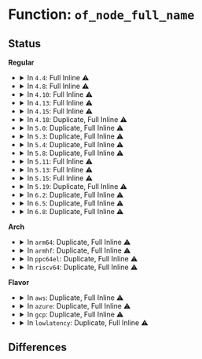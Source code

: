 # Function: <code>of_node_full_name</code>

## Status
<b>Regular</b>
<ul>
<li>
<details>
<summary>In <code>4.4</code>: Full Inline ⚠️</summary>

**Collision:** Unique Static

**Inline:** Full

**Transformation:** False

**Instances:**

```
In kernel/irq/irqdomain.c (0)
Location: include/linux/of.h:396
Inline: True
```
</details>
</li>
<li>
<details>
<summary>In <code>4.8</code>: Full Inline ⚠️</summary>

**Collision:** Unique Static

**Inline:** Full

**Transformation:** False

**Instances:**

```
In kernel/irq/irqdomain.c (0)
Location: include/linux/of.h:420
Inline: True
```
</details>
</li>
<li>
<details>
<summary>In <code>4.10</code>: Full Inline ⚠️</summary>

**Collision:** Unique Static

**Inline:** Full

**Transformation:** False

**Instances:**

```
In kernel/irq/irqdomain.c (0)
Location: include/linux/of.h:540
Inline: True
```
</details>
</li>
<li>
<details>
<summary>In <code>4.13</code>: Full Inline ⚠️</summary>

**Collision:** Unique Static

**Inline:** Full

**Transformation:** False

**Instances:**

```
In kernel/irq/irqdomain.c (0)
Location: include/linux/of.h:558
Inline: True
```
</details>
</li>
<li>
<details>
<summary>In <code>4.15</code>: Full Inline ⚠️</summary>

**Collision:** Unique Static

**Inline:** Full

**Transformation:** False

**Instances:**

```
In kernel/irq/irqdomain.c (0)
Location: include/linux/of.h:563
Inline: True
```
</details>
</li>
<li>
<details>
<summary>In <code>4.18</code>: Duplicate, Full Inline ⚠️</summary>

**Collision:** Static Duplication

**Inline:** Full

**Transformation:** False

**Instances:**

```
In kernel/irq/irqdomain.c (ffffffff810fe50c)
Location: include/linux/of.h:566
Inline: True
Inline callers:
  - kernel/irq/irqdomain.c:irq_create_fwspec_mapping
  - kernel/irq/irqdomain.c:irq_create_fwspec_mapping
  - kernel/irq/irqdomain.c:irq_create_mapping
  - kernel/irq/irqdomain.c:irq_domain_associate_many
```
```
In drivers/mfd/syscon.c (0)
Location: include/linux/of.h:566
Inline: True
```
</details>
</li>
<li>
<details>
<summary>In <code>5.0</code>: Duplicate, Full Inline ⚠️</summary>

**Collision:** Static Duplication

**Inline:** Full

**Transformation:** False

**Instances:**

```
In kernel/irq/irqdomain.c (ffffffff81109cdc)
Location: include/linux/of.h:585
Inline: True
Inline callers:
  - kernel/irq/irqdomain.c:irq_create_fwspec_mapping
  - kernel/irq/irqdomain.c:irq_create_fwspec_mapping
  - kernel/irq/irqdomain.c:irq_create_mapping
  - kernel/irq/irqdomain.c:irq_domain_associate_many
```
```
In drivers/mfd/syscon.c (0)
Location: include/linux/of.h:585
Inline: True
```
</details>
</li>
<li>
<details>
<summary>In <code>5.3</code>: Duplicate, Full Inline ⚠️</summary>

**Collision:** Static Duplication

**Inline:** Full

**Transformation:** False

**Instances:**

```
In kernel/irq/irqdomain.c (ffffffff811133b4)
Location: include/linux/of.h:585
Inline: True
Inline callers:
  - kernel/irq/irqdomain.c:irq_create_fwspec_mapping
  - kernel/irq/irqdomain.c:irq_create_fwspec_mapping
  - kernel/irq/irqdomain.c:irq_create_mapping
  - kernel/irq/irqdomain.c:irq_domain_associate_many
```
```
In drivers/mfd/syscon.c (0)
Location: include/linux/of.h:585
Inline: True
```
</details>
</li>
<li>
<details>
<summary>In <code>5.4</code>: Duplicate, Full Inline ⚠️</summary>

**Collision:** Static Duplication

**Inline:** Full

**Transformation:** False

**Instances:**

```
In kernel/irq/irqdomain.c (ffffffff8111f54f)
Location: include/linux/of.h:585
Inline: True
Inline callers:
  - kernel/irq/irqdomain.c:irq_create_fwspec_mapping
  - kernel/irq/irqdomain.c:irq_create_fwspec_mapping
  - kernel/irq/irqdomain.c:irq_create_mapping
  - kernel/irq/irqdomain.c:irq_domain_associate_many
```
```
In drivers/mfd/syscon.c (0)
Location: include/linux/of.h:585
Inline: True
```
</details>
</li>
<li>
<details>
<summary>In <code>5.8</code>: Duplicate, Full Inline ⚠️</summary>

**Collision:** Static Duplication

**Inline:** Full

**Transformation:** False

**Instances:**

```
In kernel/irq/irqdomain.c (ffffffff8112ba8e)
Location: include/linux/of.h:587
Inline: True
Inline callers:
  - kernel/irq/irqdomain.c:irq_create_fwspec_mapping
  - kernel/irq/irqdomain.c:irq_create_fwspec_mapping
  - kernel/irq/irqdomain.c:irq_create_mapping
  - kernel/irq/irqdomain.c:irq_domain_associate_many
```
```
In drivers/mfd/syscon.c (0)
Location: include/linux/of.h:587
Inline: True
```
</details>
</li>
<li>
<details>
<summary>In <code>5.11</code>: Full Inline ⚠️</summary>

**Collision:** Unique Static

**Inline:** Full

**Transformation:** False

**Instances:**

```
In kernel/irq/irqdomain.c (ffffffff81be1c34)
Location: include/linux/of.h:589
Inline: True
Inline callers:
  - kernel/irq/irqdomain.c:irq_create_fwspec_mapping
  - kernel/irq/irqdomain.c:irq_create_fwspec_mapping
  - kernel/irq/irqdomain.c:irq_create_mapping_affinity
  - kernel/irq/irqdomain.c:irq_domain_associate_many
```
</details>
</li>
<li>
<details>
<summary>In <code>5.13</code>: Full Inline ⚠️</summary>

**Collision:** Unique Static

**Inline:** Full

**Transformation:** False

**Instances:**

```
In kernel/irq/irqdomain.c (ffffffff81bd3ceb)
Location: include/linux/of.h:604
Inline: True
Inline callers:
  - kernel/irq/irqdomain.c:irq_create_fwspec_mapping
  - kernel/irq/irqdomain.c:irq_create_fwspec_mapping
  - kernel/irq/irqdomain.c:irq_create_mapping_affinity
  - kernel/irq/irqdomain.c:irq_domain_associate_many
```
</details>
</li>
<li>
<details>
<summary>In <code>5.15</code>: Full Inline ⚠️</summary>

**Collision:** Unique Static

**Inline:** Full

**Transformation:** False

**Instances:**

```
In kernel/irq/irqdomain.c (ffffffff81cadcfb)
Location: include/linux/of.h:604
Inline: True
Inline callers:
  - kernel/irq/irqdomain.c:irq_create_fwspec_mapping
  - kernel/irq/irqdomain.c:irq_create_fwspec_mapping
  - kernel/irq/irqdomain.c:irq_create_mapping_affinity
  - kernel/irq/irqdomain.c:irq_domain_associate_many
```
</details>
</li>
<li>
<details>
<summary>In <code>5.19</code>: Duplicate, Full Inline ⚠️</summary>

**Collision:** Static Duplication

**Inline:** Full

**Transformation:** False

**Instances:**

```
In kernel/irq/irqdomain.c (ffffffff81e5e1eb)
Location: include/linux/of.h:472
Inline: True
Inline callers:
  - kernel/irq/irqdomain.c:irq_create_fwspec_mapping
  - kernel/irq/irqdomain.c:irq_create_fwspec_mapping
  - kernel/irq/irqdomain.c:irq_create_mapping_affinity
  - kernel/irq/irqdomain.c:irq_domain_associate_many
```
```
In drivers/opp/debugfs.c (ffffffff81b8c37b)
Location: include/linux/of.h:472
Inline: True
Inline callers:
  - drivers/opp/debugfs.c:opp_debug_create_one
```
</details>
</li>
<li>
<details>
<summary>In <code>6.2</code>: Duplicate, Full Inline ⚠️</summary>

**Collision:** Static Duplication

**Inline:** Full

**Transformation:** False

**Instances:**

```
In kernel/irq/irqdomain.c (ffffffff811a07b1)
Location: include/linux/of.h:470
Inline: True
Inline callers:
  - kernel/irq/irqdomain.c:irq_create_fwspec_mapping
  - kernel/irq/irqdomain.c:irq_create_fwspec_mapping
  - kernel/irq/irqdomain.c:irq_create_mapping_affinity_locked
  - kernel/irq/irqdomain.c:irq_domain_associate_many
```
```
In drivers/opp/debugfs.c (ffffffff81d2bc82)
Location: include/linux/of.h:470
Inline: True
Inline callers:
  - drivers/opp/debugfs.c:opp_debug_create_one
```
</details>
</li>
<li>
<details>
<summary>In <code>6.5</code>: Duplicate, Full Inline ⚠️</summary>

**Collision:** Static Duplication

**Inline:** Full

**Transformation:** False

**Instances:**

```
In kernel/irq/irqdomain.c (ffffffff811b2623)
Location: include/linux/of.h:482
Inline: True
Inline callers:
  - kernel/irq/irqdomain.c:irq_create_fwspec_mapping
  - kernel/irq/irqdomain.c:irq_create_fwspec_mapping
  - kernel/irq/irqdomain.c:irq_create_mapping_affinity_locked
  - kernel/irq/irqdomain.c:irq_domain_associate_many
```
```
In drivers/misc/sram.c (0)
Location: include/linux/of.h:482
Inline: True
```
```
In drivers/opp/debugfs.c (ffffffff81d94f13)
Location: include/linux/of.h:482
Inline: True
Inline callers:
  - drivers/opp/debugfs.c:opp_debug_create_one
```
</details>
</li>
<li>
<details>
<summary>In <code>6.8</code>: Duplicate, Full Inline ⚠️</summary>

**Collision:** Static Duplication

**Inline:** Full

**Transformation:** False

**Instances:**

```
In kernel/irq/irqdomain.c (ffffffff811c2413)
Location: include/linux/of.h:481
Inline: True
Inline callers:
  - kernel/irq/irqdomain.c:irq_create_fwspec_mapping
  - kernel/irq/irqdomain.c:irq_create_fwspec_mapping
  - kernel/irq/irqdomain.c:irq_create_mapping_affinity_locked
  - kernel/irq/irqdomain.c:irq_domain_associate_many
```
```
In drivers/misc/sram.c (0)
Location: include/linux/of.h:481
Inline: True
```
```
In drivers/opp/debugfs.c (ffffffff81e4ca23)
Location: include/linux/of.h:481
Inline: True
Inline callers:
  - drivers/opp/debugfs.c:opp_debug_create_one
```
</details>
</li>
</ul>
<b>Arch</b>
<ul>
<li>
<details>
<summary>In <code>arm64</code>: Duplicate, Full Inline ⚠️</summary>

**Collision:** Static Duplication

**Inline:** Full

**Transformation:** False

**Instances:**

```
In kernel/irq/irqdomain.c (ffff800010184f60)
Location: include/linux/of.h:259
Inline: True
Inline callers:
  - kernel/irq/irqdomain.c:irq_create_fwspec_mapping
  - kernel/irq/irqdomain.c:irq_create_fwspec_mapping
  - kernel/irq/irqdomain.c:irq_create_mapping
  - kernel/irq/irqdomain.c:irq_domain_associate_many
```
```
In drivers/irqchip/irq-sunxi-nmi.c (ffff800011471234)
Location: include/linux/of.h:259
Inline: True
Inline callers:
  - drivers/irqchip/irq-sunxi-nmi.c:sunxi_sc_nmi_irq_init
```
```
In drivers/pinctrl/sprd/pinctrl-sprd.c (ffff8000106b2d48)
Location: include/linux/of.h:259
Inline: True
Inline callers:
  - drivers/pinctrl/sprd/pinctrl-sprd.c:sprd_dt_node_to_map
  - drivers/pinctrl/sprd/pinctrl-sprd.c:sprd_dt_node_to_map
  - drivers/pinctrl/sprd/pinctrl-sprd.c:sprd_dt_node_to_map
```
```
In drivers/gpio/gpiolib-of.c (ffff8000106c7cd8)
Location: include/linux/of.h:259
Inline: True
Inline callers:
  - drivers/gpio/gpiolib-of.c:of_get_named_gpiod_flags
  - drivers/gpio/gpiolib-of.c:of_get_named_gpiod_flags
  - drivers/gpio/gpiolib-of.c:of_get_named_gpiod_flags
  - drivers/gpio/gpiolib-of.c:of_get_named_gpiod_flags
```
```
In drivers/video/fbdev/amba-clcd.c (ffff80001075c16c)
Location: include/linux/of.h:259
Inline: True
Inline callers:
  - drivers/video/fbdev/amba-clcd.c:clcdfb_probe
```
```
In drivers/clk/sunxi/clk-a10-codec.c (ffff80001148bdf8)
Location: include/linux/of.h:259
Inline: True
Inline callers:
  - drivers/clk/sunxi/clk-a10-codec.c:sun4i_codec_clk_setup
```
```
In drivers/clk/sunxi/clk-a10-mod1.c (ffff80001148c058)
Location: include/linux/of.h:259
Inline: True
Inline callers:
  - drivers/clk/sunxi/clk-a10-mod1.c:sun4i_mod1_clk_setup
```
```
In drivers/clk/sunxi/clk-a10-pll2.c (ffff80001148c204)
Location: include/linux/of.h:259
Inline: True
Inline callers:
  - drivers/clk/sunxi/clk-a10-pll2.c:sun4i_pll2_setup
```
```
In drivers/clk/sunxi/clk-a10-ve.c (ffff80001148c5f4)
Location: include/linux/of.h:259
Inline: True
Inline callers:
  - drivers/clk/sunxi/clk-a10-ve.c:sun4i_ve_clk_setup
```
```
In drivers/clk/sunxi/clk-mod0.c (ffff80001148ca98)
Location: include/linux/of.h:259
Inline: True
Inline callers:
  - drivers/clk/sunxi/clk-mod0.c:sunxi_mmc_setup
  - drivers/clk/sunxi/clk-mod0.c:sun9i_a80_mod0_setup
```
```
In drivers/clk/sunxi/clk-simple-gates.c (ffff80001148cdd8)
Location: include/linux/of.h:259
Inline: True
Inline callers:
  - drivers/clk/sunxi/clk-simple-gates.c:sunxi_simple_gates_setup
```
```
In drivers/clk/sunxi/clk-sun4i-display.c (ffff80001148d150)
Location: include/linux/of.h:259
Inline: True
Inline callers:
  - drivers/clk/sunxi/clk-sun4i-display.c:sun4i_a10_display_init
```
```
In drivers/clk/sunxi/clk-sun4i-pll3.c (ffff80001148d500)
Location: include/linux/of.h:259
Inline: True
Inline callers:
  - drivers/clk/sunxi/clk-sun4i-pll3.c:sun4i_a10_pll3_setup
```
```
In drivers/clk/sunxi/clk-sun4i-tcon-ch1.c (ffff80001148d6e8)
Location: include/linux/of.h:259
Inline: True
Inline callers:
  - drivers/clk/sunxi/clk-sun4i-tcon-ch1.c:tcon_ch1_setup
```
```
In drivers/clk/sunxi/clk-sun8i-bus-gates.c (ffff80001148d8a0)
Location: include/linux/of.h:259
Inline: True
Inline callers:
  - drivers/clk/sunxi/clk-sun8i-bus-gates.c:sun8i_h3_bus_gates_init
```
```
In drivers/clk/sunxi/clk-sun8i-mbus.c (ffff80001148dbb4)
Location: include/linux/of.h:259
Inline: True
Inline callers:
  - drivers/clk/sunxi/clk-sun8i-mbus.c:sun8i_a23_mbus_setup
```
```
In drivers/clk/sunxi/clk-sun9i-core.c (ffff80001148df30)
Location: include/linux/of.h:259
Inline: True
Inline callers:
  - drivers/clk/sunxi/clk-sun9i-core.c:sun9i_a80_apb1_setup
  - drivers/clk/sunxi/clk-sun9i-core.c:sun9i_a80_apb0_setup
  - drivers/clk/sunxi/clk-sun9i-core.c:sun9i_a80_ahb_setup
  - drivers/clk/sunxi/clk-sun9i-core.c:sun9i_a80_gt_setup
  - drivers/clk/sunxi/clk-sun9i-core.c:sun9i_a80_pll4_setup
```
```
In drivers/clk/sunxi/clk-usb.c (ffff80001148e08c)
Location: include/linux/of.h:259
Inline: True
Inline callers:
  - drivers/clk/sunxi/clk-usb.c:sunxi_usb_clk_setup
```
```
In drivers/clk/sunxi/clk-sun8i-apb0.c (ffff80001148e4f8)
Location: include/linux/of.h:259
Inline: True
Inline callers:
  - drivers/clk/sunxi/clk-sun8i-apb0.c:sun8i_a23_apb0_of_clk_init_driver
```
```
In drivers/clk/sunxi/clk-sun9i-cpus.c (ffff8000107f4050)
Location: include/linux/of.h:259
Inline: True
Inline callers:
  - drivers/clk/sunxi/clk-sun9i-cpus.c:sun9i_a80_cpus_setup
```
```
In drivers/clk/sunxi-ng/ccu-sun50i-h6-r.c (ffff80001148e6a0)
Location: include/linux/of.h:259
Inline: True
Inline callers:
  - drivers/clk/sunxi-ng/ccu-sun50i-h6-r.c:sun50i_h6_r_ccu_setup
```
```
In drivers/clk/sunxi-ng/ccu-sun8i-h3.c (ffff80001148e740)
Location: include/linux/of.h:259
Inline: True
Inline callers:
  - drivers/clk/sunxi-ng/ccu-sun8i-h3.c:sunxi_h3_h5_ccu_init
```
```
In drivers/clk/sunxi-ng/ccu-sun8i-r.c (ffff80001148e888)
Location: include/linux/of.h:259
Inline: True
Inline callers:
  - drivers/clk/sunxi-ng/ccu-sun8i-r.c:sunxi_r_ccu_init
```
```
In drivers/mfd/syscon.c (ffff80001094e8a0)
Location: include/linux/of.h:259
Inline: True
Inline callers:
  - drivers/mfd/syscon.c:of_syscon_register
```
```
In drivers/rtc/rtc-sun6i.c (ffff80001149e164)
Location: include/linux/of.h:259
Inline: True
Inline callers:
  - drivers/rtc/rtc-sun6i.c:sun6i_rtc_clk_init
```
```
In drivers/of/irq.c (ffff800010b751c0)
Location: include/linux/of.h:259
Inline: True
Inline callers:
  - drivers/of/irq.c:of_irq_to_resource
```
```
In drivers/mailbox/zynqmp-ipi-mailbox.c (ffff800010b7d314)
Location: include/linux/of.h:259
Inline: True
Inline callers:
  - drivers/mailbox/zynqmp-ipi-mailbox.c:zynqmp_ipi_mbox_probe
```
```
In lib/vsprintf.c (ffff800010d95804)
Location: include/linux/of.h:259
Inline: True
Inline callers:
  - lib/vsprintf.c:device_node_string
  - lib/vsprintf.c:device_node_string
```
</details>
</li>
<li>
<details>
<summary>In <code>armhf</code>: Duplicate, Full Inline ⚠️</summary>

**Collision:** Static Duplication

**Inline:** Full

**Transformation:** False

**Instances:**

```
In arch/arm/mach-mvebu/platsmp.c (c03319a4)
Location: include/linux/of.h:259
Inline: True
Inline callers:
  - arch/arm/mach-mvebu/platsmp.c:mv98dx3236_boot_secondary
```
```
In kernel/irq/irqdomain.c (c03d40e0)
Location: include/linux/of.h:259
Inline: True
Inline callers:
  - kernel/irq/irqdomain.c:irq_create_fwspec_mapping
  - kernel/irq/irqdomain.c:irq_create_fwspec_mapping
  - kernel/irq/irqdomain.c:irq_create_mapping
  - kernel/irq/irqdomain.c:irq_domain_associate_many
```
```
In drivers/gpio/gpiolib-of.c (c0865510)
Location: include/linux/of.h:259
Inline: True
Inline callers:
  - drivers/gpio/gpiolib-of.c:of_get_named_gpiod_flags
  - drivers/gpio/gpiolib-of.c:of_get_named_gpiod_flags
  - drivers/gpio/gpiolib-of.c:of_get_named_gpiod_flags
  - drivers/gpio/gpiolib-of.c:of_get_named_gpiod_flags
```
```
In drivers/video/fbdev/amba-clcd.c (c08df10c)
Location: include/linux/of.h:259
Inline: True
Inline callers:
  - drivers/video/fbdev/amba-clcd.c:clcdfb_probe
```
```
In drivers/mfd/syscon.c (c0a38724)
Location: include/linux/of.h:259
Inline: True
Inline callers:
  - drivers/mfd/syscon.c:of_syscon_register
```
```
In drivers/of/irq.c (c0c57678)
Location: include/linux/of.h:259
Inline: True
Inline callers:
  - drivers/of/irq.c:of_irq_to_resource
```
```
In lib/vsprintf.c (c0e92a3c)
Location: include/linux/of.h:259
Inline: True
Inline callers:
  - lib/vsprintf.c:device_node_string
  - lib/vsprintf.c:device_node_string
```
</details>
</li>
<li>
<details>
<summary>In <code>ppc64el</code>: Duplicate, Full Inline ⚠️</summary>

**Collision:** Static Duplication

**Inline:** Full

**Transformation:** False

**Instances:**

```
In kernel/irq/irqdomain.c (c0000000001df444)
Location: include/linux/of.h:259
Inline: True
Inline callers:
  - kernel/irq/irqdomain.c:irq_create_fwspec_mapping
  - kernel/irq/irqdomain.c:irq_create_fwspec_mapping
  - kernel/irq/irqdomain.c:irq_create_mapping
  - kernel/irq/irqdomain.c:irq_domain_associate_many
```
```
In drivers/gpio/gpiolib-of.c (c000000000844af0)
Location: include/linux/of.h:259
Inline: True
Inline callers:
  - drivers/gpio/gpiolib-of.c:of_get_named_gpiod_flags
  - drivers/gpio/gpiolib-of.c:of_get_named_gpiod_flags
  - drivers/gpio/gpiolib-of.c:of_get_named_gpiod_flags
  - drivers/gpio/gpiolib-of.c:of_get_named_gpiod_flags
```
```
In drivers/mfd/syscon.c (c0000000009fb1d8)
Location: include/linux/of.h:259
Inline: True
```
```
In drivers/of/irq.c (c000000000c52650)
Location: include/linux/of.h:259
Inline: True
Inline callers:
  - drivers/of/irq.c:of_irq_to_resource
```
```
In lib/vsprintf.c (c000000000edad30)
Location: include/linux/of.h:259
Inline: True
Inline callers:
  - lib/vsprintf.c:device_node_string
  - lib/vsprintf.c:device_node_string
```
</details>
</li>
<li>
<details>
<summary>In <code>riscv64</code>: Duplicate, Full Inline ⚠️</summary>

**Collision:** Static Duplication

**Inline:** Full

**Transformation:** False

**Instances:**

```
In kernel/irq/irqdomain.c (ffffffe00011bc4e)
Location: include/linux/of.h:259
Inline: True
Inline callers:
  - kernel/irq/irqdomain.c:irq_create_fwspec_mapping
  - kernel/irq/irqdomain.c:irq_create_fwspec_mapping
  - kernel/irq/irqdomain.c:irq_create_mapping
  - kernel/irq/irqdomain.c:irq_domain_associate_many
```
```
In drivers/gpio/gpiolib-of.c (ffffffe0004ab5b4)
Location: include/linux/of.h:259
Inline: True
Inline callers:
  - drivers/gpio/gpiolib-of.c:of_get_named_gpiod_flags
  - drivers/gpio/gpiolib-of.c:of_get_named_gpiod_flags
  - drivers/gpio/gpiolib-of.c:of_get_named_gpiod_flags
  - drivers/gpio/gpiolib-of.c:of_get_named_gpiod_flags
```
```
In drivers/mfd/syscon.c (ffffffe0005bf634)
Location: include/linux/of.h:259
Inline: True
Inline callers:
  - drivers/mfd/syscon.c:of_syscon_register
```
```
In drivers/of/irq.c (ffffffe0007289fa)
Location: include/linux/of.h:259
Inline: True
Inline callers:
  - drivers/of/irq.c:of_irq_to_resource
```
```
In lib/vsprintf.c (ffffffe0008bf4f0)
Location: include/linux/of.h:259
Inline: True
Inline callers:
  - lib/vsprintf.c:device_node_string
  - lib/vsprintf.c:device_node_string
```
</details>
</li>
</ul>
<b>Flavor</b>
<ul>
<li>
<details>
<summary>In <code>aws</code>: Duplicate, Full Inline ⚠️</summary>

**Collision:** Static Duplication

**Inline:** Full

**Transformation:** False

**Instances:**

```
In kernel/irq/irqdomain.c (ffffffff81117b2f)
Location: include/linux/of.h:585
Inline: True
Inline callers:
  - kernel/irq/irqdomain.c:irq_create_fwspec_mapping
  - kernel/irq/irqdomain.c:irq_create_fwspec_mapping
  - kernel/irq/irqdomain.c:irq_create_mapping
  - kernel/irq/irqdomain.c:irq_domain_associate_many
```
```
In drivers/mfd/syscon.c (0)
Location: include/linux/of.h:585
Inline: True
```
</details>
</li>
<li>
<details>
<summary>In <code>azure</code>: Duplicate, Full Inline ⚠️</summary>

**Collision:** Static Duplication

**Inline:** Full

**Transformation:** False

**Instances:**

```
In kernel/irq/irqdomain.c (ffffffff8110881f)
Location: include/linux/of.h:585
Inline: True
Inline callers:
  - kernel/irq/irqdomain.c:irq_create_fwspec_mapping
  - kernel/irq/irqdomain.c:irq_create_fwspec_mapping
  - kernel/irq/irqdomain.c:irq_create_mapping
  - kernel/irq/irqdomain.c:irq_domain_associate_many
```
```
In drivers/mfd/syscon.c (0)
Location: include/linux/of.h:585
Inline: True
```
</details>
</li>
<li>
<details>
<summary>In <code>gcp</code>: Duplicate, Full Inline ⚠️</summary>

**Collision:** Static Duplication

**Inline:** Full

**Transformation:** False

**Instances:**

```
In kernel/irq/irqdomain.c (ffffffff81115a1f)
Location: include/linux/of.h:585
Inline: True
Inline callers:
  - kernel/irq/irqdomain.c:irq_create_fwspec_mapping
  - kernel/irq/irqdomain.c:irq_create_fwspec_mapping
  - kernel/irq/irqdomain.c:irq_create_mapping
  - kernel/irq/irqdomain.c:irq_domain_associate_many
```
```
In drivers/mfd/syscon.c (0)
Location: include/linux/of.h:585
Inline: True
```
</details>
</li>
<li>
<details>
<summary>In <code>lowlatency</code>: Duplicate, Full Inline ⚠️</summary>

**Collision:** Static Duplication

**Inline:** Full

**Transformation:** False

**Instances:**

```
In kernel/irq/irqdomain.c (ffffffff8112104f)
Location: include/linux/of.h:585
Inline: True
Inline callers:
  - kernel/irq/irqdomain.c:irq_create_fwspec_mapping
  - kernel/irq/irqdomain.c:irq_create_fwspec_mapping
  - kernel/irq/irqdomain.c:irq_create_mapping
  - kernel/irq/irqdomain.c:irq_domain_associate_many
```
```
In drivers/mfd/syscon.c (0)
Location: include/linux/of.h:585
Inline: True
```
</details>
</li>
</ul>

## Differences
